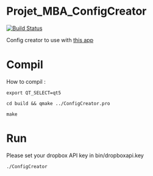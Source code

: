 # Projet_MBA_ConfigCreator
[![Build Status](https://travis-ci.org/norips/Projet_MBA_ConfigCreator.svg?branch=master)](https://travis-ci.org/norips/Projet_MBA_ConfigCreator)

Config creator to use with [this app](https://github.com/norips/Projet_MBA)

# Compil
How to compil :

`export QT_SELECT=qt5`

`cd build && qmake ../ConfigCreator.pro`

`make`
# Run
Please set your dropbox API key in bin/dropboxapi.key

`./ConfigCreator`

